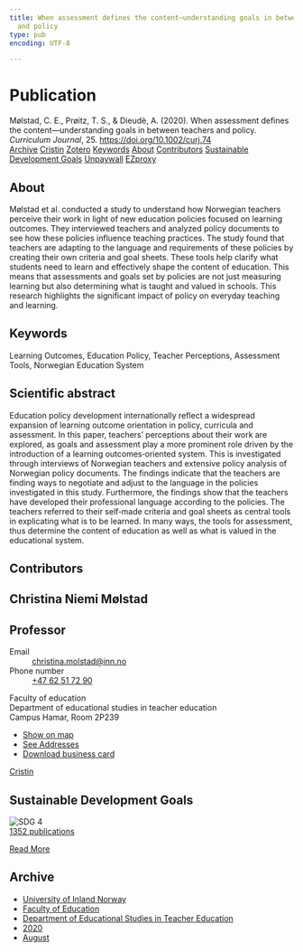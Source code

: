```yaml
---
title: When assessment defines the content—understanding goals in between teachers
  and policy
type: pub
encoding: UTF-8

---
```

<h1>Publication</h1>
<article id="csl-bib-container-ZMV5IVGP" class="csl-bib-container">
  <div class="csl-bib-body"> <div class="csl-entry">Mølstad, C. E., Prøitz, T. S., &#38; Dieudè, A. (2020). When assessment defines the content—understanding goals in between teachers and policy. <i>Curriculum Journal</i>, 25. <a href="https://doi.org/10.1002/curj.74">https://doi.org/10.1002/curj.74</a></div> </div>
  <div class="csl-bib-buttons">
    <a href="#taxonomy-article-ZMV5IVGP" alt="archive" class="csl-bib-button">Archive</a>
    <a href="https://app.cristin.no/results/show.jsf?id=1825038" alt="Cristin" class="csl-bib-button">Cristin</a>
    <a href="http://zotero.org/groups/5881554/items/ZMV5IVGP" alt="Zotero" class="csl-bib-button">Zotero</a>
    <a href="#keywords-article-ZMV5IVGP" alt="keywords" class="csl-bib-button">Keywords</a>
    <a href="#about-article-ZMV5IVGP" alt="about_pub" class="csl-bib-button">About</a>
    <a href="#contributors-article-ZMV5IVGP" alt="contributors" class="csl-bib-button">Contributors</a>
    <a href="#sdg-article-ZMV5IVGP" alt="sdg" class="csl-bib-button">Sustainable Development Goals</a>
    <a href="https://doi.org/10.1002/curj.74" alt="Unpaywall" class="csl-bib-button">Unpaywall</a>
    <a href="https://doi.org/10.1002/curj.74" alt="EZproxy" class="csl-bib-button">EZproxy</a>
  </div>
  <div id="csl-bib-meta-container-ZMV5IVGP"></div>
</article>
<div id="csl-bib-meta-ZMV5IVGP" class="csl-bib-meta">
  <article id="about-article-ZMV5IVGP" class="about_pub-article">
    <h1>About</h1>
    Mølstad et al. conducted a study to understand how Norwegian teachers perceive their work in light of new education policies focused on learning outcomes. They interviewed teachers and analyzed policy documents to see how these policies influence teaching practices. The study found that teachers are adapting to the language and requirements of these policies by creating their own criteria and goal sheets. These tools help clarify what students need to learn and effectively shape the content of education. This means that assessments and goals set by policies are not just measuring learning but also determining what is taught and valued in schools. This research highlights the significant impact of policy on everyday teaching and learning.
  </article>
  <article id="keywords-article-ZMV5IVGP" class="keywords-article">
    <h1>Keywords</h1>
    Learning Outcomes, Education Policy, Teacher Perceptions, Assessment Tools, Norwegian Education System
  </article>
  <article id="abstract-article-ZMV5IVGP" class="abstract-article">
    <h1>Scientific abstract</h1>
    Education policy development internationally reflect a widespread expansion of learning outcome orientation in policy, curricula and assessment. In this paper, teachers’ perceptions about their work are explored, as goals and assessment play a more prominent role driven by the introduction of a learning outcomes‐oriented system. This is investigated through interviews of Norwegian teachers and extensive policy analysis of Norwegian policy documents. The findings indicate that the teachers are finding ways to negotiate and adjust to the language in the policies investigated in this study. Furthermore, the findings show that the teachers have developed their professional language according to the policies. The teachers referred to their self‐made criteria and goal sheets as central tools in explicating what is to be learned. In many ways, the tools for assessment, thus determine the content of education as well as what is valued in the educational system.
  </article>
  <article id="contributors-article-ZMV5IVGP" class="contributors-article">
    <h1>Contributors</h1>
    <div class="personas"> <div class="vrtx-hinn-person-card"> <div class="photo"> <i class="lar la-user-circle missing-person"></i> </div> <div class="info"> <hgroup><h1>Christina Niemi Mølstad</h1> <h2>Professor</h2> </hgroup><dl> <dt>Email</dt> <dd> <a href="mailto:christina.molstad@inn.no">christina.molstad@inn.no</a> </dd> <dt>Phone number</dt> <dd><a href="tel:+4762517290"> +47 62 51 72 90 </a></dd> </dl> <p> Faculty of education<br> Department of educational studies in teacher education<br> Campus Hamar, Room 2P239 </p> <ul class="vrtx-hinn-links"> <li><a href="https://www.google.com/maps?q=60.796004,11.072099">Show on map</a></li> <li><a href="https://www.inn.no/english/find-an-employee/christina-molstad.html#vrtx-hinn-addresses">See Addresses</a></li> <li><a href="https://www.inn.no/english/find-an-employee/christina-molstad.html?vrtx=vcf">Download business card</a></li> </ul> </div> </div> <a href="https://app.cristin.no/persons/show.jsf?id=5325" alt="Cristin URL" class="personas-cristin">Cristin</a> </div>
  </article>
  <article id="sdg-article-ZMV5IVGP" class="sdg-article">
    <h1>Sustainable Development Goals</h1>
    <div class="sdg-container"><div id="sdg4" class="sdg">
        <img src="{{< params subfolder >}}images/sdg/sdg04_en.png" class="image" alt="SDG 4">
        <div class="sdg-overlay">
          <a href="/en/archive/?key=?sdg=4#archive" class="sdg-publication-count"><span>1352</span> publications</a>
          <p><a href="https://sdgs.un.org/goals/goal4" class="sdg-read-more">Read More</a></p>
        </div>
      </div></div>
  </article>
  <article id="taxonomy-article-ZMV5IVGP" class="taxonomy-article">
    <h1>Archive</h1>
    <ul>
      <li>
        <a href="/en/archive/?key=3DCRN523">University of Inland Norway</a>
      </li>
      <li>
        <a href="/en/archive/?key=WYNZA47F">Faculty of Education</a>
      </li>
      <li>
        <a href="/en/archive/?key=BKPR6TE7">Department of Educational Studies in Teacher Education</a>
      </li>
      <li>
        <a href="/en/archive/?key=IWMPJHCA">2020</a>
      </li>
      <li>
        <a href="/en/archive/?key=CPZD4KRL">August</a>
      </li>
    </ul>
  </article>
</div>
